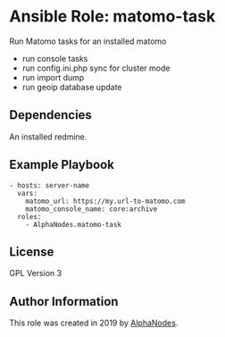 # Ansible Role: matomo-task

Run Matomo tasks for an installed matomo

- run console tasks
- run config.ini.php sync for cluster mode
- run import dump
- run geoip database update

## Dependencies

An installed redmine.

## Example Playbook

    - hosts: server-name
      vars:
        matomo_url: https://my.url-to-matomo.com
        matomo_console_name: core:archive
      roles:
        - AlphaNodes.matomo-task

## License

GPL Version 3

## Author Information

This role was created in 2019 by [AlphaNodes](https://alphanodes.com/).

